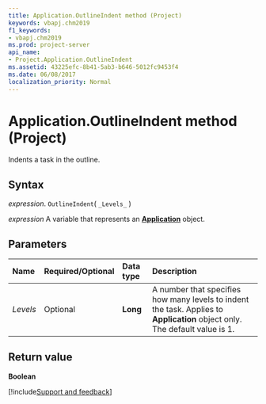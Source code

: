 ```yaml
---
title: Application.OutlineIndent method (Project)
keywords: vbapj.chm2019
f1_keywords:
- vbapj.chm2019
ms.prod: project-server
api_name:
- Project.Application.OutlineIndent
ms.assetid: 43225efc-8b41-5ab3-b646-5012fc9453f4
ms.date: 06/08/2017
localization_priority: Normal
---
```



# Application.OutlineIndent method (Project)

Indents a task in the outline.


## Syntax

_expression_. `OutlineIndent`( `_Levels_` )

_expression_ A variable that represents an **[Application](Project.Application.md)** object.


## Parameters



|Name|Required/Optional|Data type|Description|
|:-----|:-----|:-----|:-----|
| _Levels_|Optional|**Long**|A number that specifies how many levels to indent the task. Applies to  **Application** object only. The default value is 1.|

## Return value

 **Boolean**

[!include[Support and feedback](~/includes/feedback-boilerplate.md)]